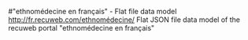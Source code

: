 #"ethnomédecine en français" - Flat file data model
http://fr.recuweb.com/ethnomédecine/
Flat JSON file data model of the recuweb portal "ethnomédecine en français"

